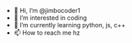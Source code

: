 - 👋 Hi, I’m @jimbocoder1
- 👀 I’m interested in coding
- 🌱 I’m currently learning python, js, c++
- 📫 How to reach me hz

<!---
jimbocoder1/jimbocoder1 is a ✨ special ✨ repository because its `README.md` (this file) appears on your GitHub profile.
You can click the Preview link to take a look at your changes.
--->
